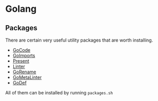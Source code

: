 # Golang

## Packages
There are certain very useful utility packages that are worth installing.

- [GoCode](https://github.com/nsf/gocode)
- [GoImports](https://godoc.org/golang.org/x/tools/cmd/goimports)
- [Present](https://godoc.org/golang.org/x/tools/present)
- [Linter](https://github.com/golang/lint)
- [GoRename](https://godoc.org/golang.org/x/tools/cmd/gorename)
- [GoMetaLinter](https://github.com/alecthomas/gometalinter)
- [GoDef](https://github.com/rogpeppe/godef)

All of them can be installed by running `packages.sh`

